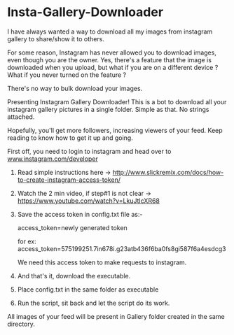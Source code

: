 # Insta-Gallery-Downloader

I have always wanted a way to download all my images from instagram gallery to share/show it to others.

For some reason, Instagram has never allowed you to download images, even though you are the owner.
Yes, there's a feature that the image is downloaded when you upload, but what if you are on a different device ?
What if you never turned on the feature ?

There's no way to bulk download your images.

Presenting Instagram Gallery Downloader!
This is a bot to download all your instagram gallery pictures in a single folder. Simple as that. No strings attached.

Hopefully, you'll get more followers, increasing viewers of your feed. Keep reading to know how to get it up and going.

First off, you need to login to instagram and head over to www.instagram.com/developer 

1) Read simple instructions here -> http://www.slickremix.com/docs/how-to-create-instagram-access-token/

2) Watch the 2 min video, if step#1 is not clear -> https://www.youtube.com/watch?v=LkuJtIcXR68

3) Save the access token in config.txt file as:-

   access_token=newly generated token

   for ex:
   access_token=575199251.7in678i.g23atb436f6ba0fs8gi587f6a4esdcg3

   We need this access token to make requests to instagram.

4) And that's it, download the executable.

5) Place config.txt in the same folder as executable

6) Run the script, sit back and let the script do its work.

All images of your feed will be present in Gallery folder created in the same directory.
